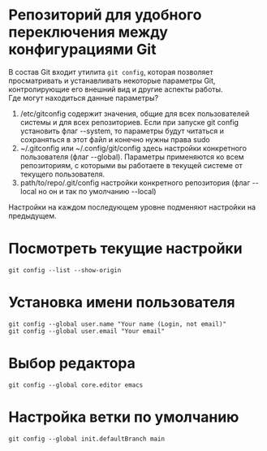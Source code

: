 # Репозиторий для удобного переключения между конфигурациями Git
В состав Git входит утилита ```git config```, которая позволяет просматривать и устанавливать некоторые параметры Git, контролирующие его внешний вид и другие аспекты работы.  
Где могут находиться данные параметры?
1. /etc/gitconfig содержит значения, общие для всех пользователей системы и для всех репозиториев. Если при запуске git config установить флаг --system, то параметры будут читаться и сохраняться в этот файл и конечно нужны права sudo
2. ~/.gitconfig или ~/.config/git/config здесь настройки конкретного пользователя (флаг --global). Параметры применяются ко всем репозиториям, с которыми вы работаете в текущей системе от текущего пользователя.
3. path/to/repo/.git/config настройки конкретного репозитория (флаг --local но он и так по умолчанию --local)

Настройки на каждом последующем уровне подменяют настройки на предыдущем. 
# Посмотреть текущие настройки
```shell
git config --list --show-origin
```

# Установка имени пользователя
```shell
git config --global user.name "Your name (Login, not email)"
git config --global user.email "Your email"
```

# Выбор редактора
```shell
git config --global core.editor emacs
```

# Настройка ветки по умолчанию
```shell
git config --global init.defaultBranch main
```
